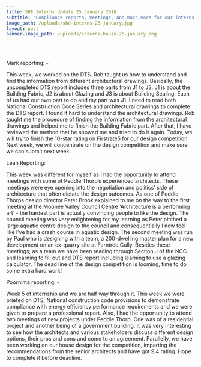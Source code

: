 ```yaml
---
title: SBE Interns Update 25 January 2018
subtitle: 'Compliance reports, meetings, and much more for our interns'
image_path: /uploads/sbe-interns-25-january.jpg
layout: post
banner-image_path: /uploads/interns-house-25-january.png
---
```



&nbsp;

Mark reporting: -

This week, we worked on the DTS. Rob taught us how to understand and find the information from different architectural drawings. Basically, the uncompleted DTS report includes three parts from J1 to J3. J1 is about the Building Fabric, J2 is about Glazing and J3 is about Building Sealing. Each of us had our own part to do and my part was J1. I need to read both National Construction Code Series and architectural drawings to complete the DTS report. I found it hard to understand the architectural drawings. Rob taught me the procedure of finding the information from the architectural drawings and helped me to finish the Building Fabric part. After that, I have reviewed the method that he showed me and tried to do it again. Today, we will try to finish the 10-star rating on Firstrate5 for our design competition. Next week, we will concentrate on the design competition and make sure we can submit next week.

Leah Reporting:

This week was different for myself as I had the opportunity to attend meetings with some of Peddle Thorp’s experienced architects. These meetings were eye opening into the negotiation and politics’ side of architecture that often dictate the design outcomes. As one of Peddle Thorps design director Peter Brook explained to me on the way to the first meeting at the Moonee Valley Council Centre ‘Architecture is a performing art’ - the hardest part is actually convincing people to like the design. The council meeting was very enlightening for my learning as Peter pitched a large aquatic centre design to the council and consequentially I now feel like I’ve had a crash course in aquatic design. The second meeting was run by Paul who is designing with a team, a 200-dwelling master plan for a new development on an ex-quarry site at Ferntree Gully. Besides these meetings; as a team we have been reading through Section J of the NCC and learning to fill out and DTS report including learning to use a glazing calculator. The dead line of the design competition is looming, time to do some extra hard work!

Poornima reporting: -

Week 5 of internship and we are half way through it. This week we were briefed on DTS, National construction code provisions to demonstrate compliance with energy efficiency performance requirements and we were given to prepare a professional report. Also, I had the opportunity to attend two meetings of new projects under Peddle Thorp. One was of a residential project and another being of a government building. It was very interesting to see how the architects and various stakeholders discuss different design options, their pros and cons and come to an agreement. Parallelly, we have been working on our house design for the competition, imparting the recommendations from the senior architects and have got 9.4 rating. Hope to complete it before deadline.